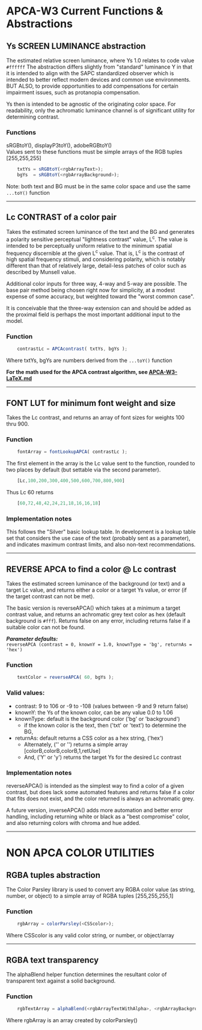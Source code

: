 # APCA-W3 Current Functions & Abstractions 

## Ys SCREEN LUMINANCE abstraction
The estimated relative screen luminance, where Ys 1.0 relates to code value `#ffffff` The abstraction differs slightly from "standard" luminance Y in that it is intended to align with the SAPC standardized observer which is intended to better reflect modern devices and common use environments. BUT ALSO, to provide opportunities to add compensations for certain impairment issues, such as protanopia compensation. 

Ys then is intended to be agnostic of the originating color space. For readability, only the achromatic luminance channel is of significant utility for determining contrast.

### Functions
sRGBtoY(), displayP3toY(), adobeRGBtoY()     
Values sent to these functions must be simple arrays of the RGB tuples [255,255,255]

```js
    txtYs = sRGBtoY(<rgbArrayText>);
    bgYs  = sRGBtoY(<rgbArrayBackground>);
```
Note: both text and BG must be in the same color space and use the same `...toY()` function

-----
## Lc CONTRAST of a color pair
Takes the estimated screen luminance of the text and the BG and generates a polarity sensitive perceptual "lightness contrast" value, L<sup>c</sup>. The value is intended to be perceptually uniform relative to the minimum spatial frequency discernible at the given L<sup>c</sup> value. That is, L<sup>c</sup> is the contrast of high spatial frequency stimuli, and considering polarity, which is notably different than that of relatively large, detail-less patches of color such as described by Munsell value.

Additional color inputs for three way, 4-way and 5-way are possible. The base pair method being chosen right now for simplicity, at a modest expense of some accuracy, but weighted toward the "worst common case".

It is conceivable that the three-way extension can and should be added as the proximal field is perhaps the most important additional input to the model.

### Function
```js
    contrastLc = APCAcontrast( txtYs, bgYs );
```
Where txtYs, bgYs are numbers derived from the `...toY()` function


**For the math used for the APCA contrast algorithm, see [APCA-W3-LaTeX.md](./APCA-W3-LaTeX.md)**

-----
## FONT LUT for minimum font weight and size
Takes the Lc contrast, and returns an array of font sizes for weights 100 thru 900.

### Function
```js
    fontArray = fontLookupAPCA( contrastLc );
```
The first element in the array is the Lc value sent to the function, rounded to two places by default (but settable via the second parameter).

```js
    [Lc,100,200,300,400,500,600,700,800,900]
```
Thus Lc 60 returns

```js
    [60,72,48,42,24,21,18,16,16,18] 
```

### Implementation notes
This follows the "Silver" basic lookup table. In development is a lookup table set that considers the use case of the text (probably sent as a parameter), and indicates maximum contrast limits, and also non-text recommendations.

-----
## REVERSE APCA to find a color @ Lc contrast
Takes the estimated screen luminance of the background (or text) and a target Lc value, and returns either a color or a target Ys value, or error (if the target contrast can not be met).

The basic version is reverseAPCA() which takes at a minimum a target contrast value, and returns an achromatic grey text color as hex (default background is `#fff`). Returns false on any error, including returns false if a suitable color can not be found.

**_Parameter defaults:_**    
` reverseAPCA (contrast = 0, knownY = 1.0, knownType = 'bg', returnAs = 'hex') `

### Function
```js
    textColor = reverseAPCA( 60, bgYs );
```

### Valid values:

- contrast: 9 to 106 or -9 to -108 (values between -9 and 9 return false)
- knownY: the Ys of the known color, can be any value 0.0 to 1.06
- knownType: default is the background color ('bg' or 'background')
    - if the known color is the text, then ('txt' or 'text') to determine the BG,
- returnAs: default returns a CSS color as a hex string, ('hex')
    - Alternately, ('' or '') returns a simple array [colorB,colorB,colorB,1,retUse]
    - And, ('Y' or 'y') returns the target Ys for the desired Lc contrast

### Implementation notes
reverseAPCA() is intended as the simplest way to find a color of a given contrast, but does lack some automated features and returns false if a color that fits does not exist, and the color returned is always an achromatic grey.

A future version, inverseAPCA() adds more automation and better error handling, including returning white or black as a "best compromise" color, and also returning colors with chroma and hue added.

-----
# NON APCA COLOR UTILITIES

## RGBA tuples abstraction
The Color Parsley library is used to convert any RGBA color value (as string, number, or object) to a simple array of RGBA tuples [255,255,255,1]

### Function
```js
    rgbArray = colorParsley(<CSScolor>);
```
Where CSScolor is any valid color string, or number, or object/array

-----
## RGBA text transparency
The alphaBlend helper function determines the resultant color of transparent text against a solid background.
### Function
```js
    rgbTextArray = alphaBlend(<rgbArrayTextWithAlpha>, <rgbArrayBackground>);
```
Where rgbArray is an array created by colorParsley()




